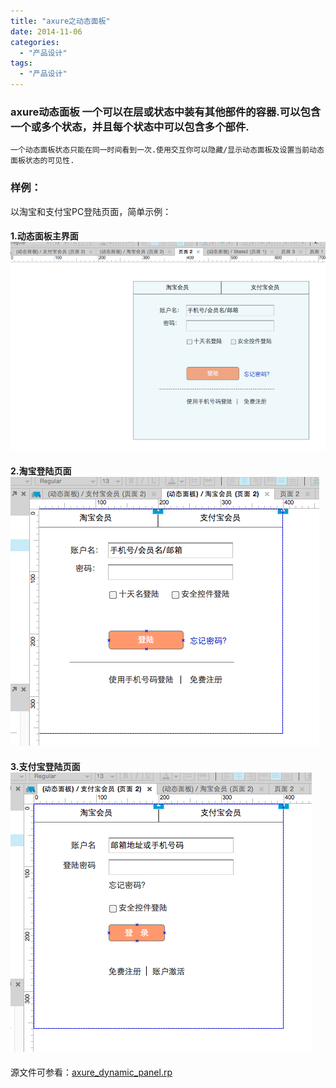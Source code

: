 ```yaml
---
title: "axure之动态面板"
date: 2014-11-06
categories:
  - "产品设计"
tags:
  - "产品设计"
---
```

<!--more-->

### axure动态面板    一个可以在层或状态中装有其他部件的容器.可以包含一个或多个状态，并且每个状态中可以包含多个部件.
    一个动态面板状态只能在同一时间看到一次.使用交互你可以隐藏/显示动态面板及设置当前动态面板状态的可见性.
    
    
  <!--more-->
    
### 样例：
以淘宝和支付宝PC登陆页面，简单示例：
#### 1.动态面板主界面![image](/images/post/2014-11-06-axure-zhi-dong-tai-mian-ban/axure_dynamic_panel.png)
#### 2.淘宝登陆页面![image](/images/post/2014-11-06-axure-zhi-dong-tai-mian-ban/axure_taobao_state.png)
#### 3.支付宝登陆页面![image](/images/post/2014-11-06-axure-zhi-dong-tai-mian-ban/axure_pay_state.png)

源文件可参看：[axure_dynamic_panel.rp](https://github.com/ksnowlv/axure-demo/blob/master/axure_dynamic_panel.rp)
